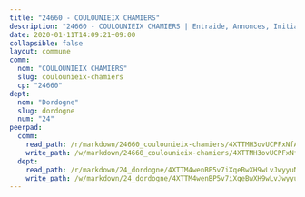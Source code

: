 ```yaml
---
title: "24660 - COULOUNIEIX CHAMIERS"
description: "24660 - COULOUNIEIX CHAMIERS | Entraide, Annonces, Initiatives"
date: 2020-01-11T14:09:21+09:00
collapsible: false
layout: commune
comm:
  nom: "COULOUNIEIX CHAMIERS"
  slug: coulounieix-chamiers
  cp: "24660"
dept:
  nom: "Dordogne"
  slug: dordogne
  num: "24"
peerpad:
  comm:
    read_path: /r/markdown/24660_coulounieix-chamiers/4XTTMH3ovUCPFxNfAGQdspTSPY9LrBjg4HmmFysRuTw4iJbZ9
    write_path: /w/markdown/24660_coulounieix-chamiers/4XTTMH3ovUCPFxNfAGQdspTSPY9LrBjg4HmmFysRuTw4iJbZ9-K3TgUfSkqkF8zBbFHXkjCwek8uf3k9Xrmah7bUX3NakqqVfrWmcAk9hi6L9Ni3f8Trys4ZnRLqh6CDf2tTB3Cm6rugyZgPNQjoozFtPXbmfmiJy3sqnDxrqCAmnfGvipTbJFZSrB
  dept:
    read_path: /r/markdown/24_dordogne/4XTTM4wenBP5v7iXqeBwXH9wLvJwyyuNKzLxRyGzSZXmCuzgg
    write_path: /w/markdown/24_dordogne/4XTTM4wenBP5v7iXqeBwXH9wLvJwyyuNKzLxRyGzSZXmCuzgg-K3TgUusQQUSAmJPXozCTSBeqjqksxkVWGVxtHwEFrs5RuocQr8weKG2oQg7MVeg2F9Hhv7ggtBiBU8D9pdXEPa9M67VU3BzgAG9BCtQw3VY3Xcxk2YSegk3iUXMkpicGxxJr7mWp
---
```


